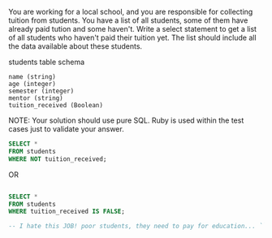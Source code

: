 You are working for a local school, and you are responsible for collecting tuition from students. You have a list of all students, some of them have already paid tution and some haven't. Write a select statement to get a list of all students who haven't paid their tuition yet. The list should include all the data available about these students.

students table schema

    name (string)
    age (integer)
    semester (integer)
    mentor (string)
    tuition_received (Boolean)

NOTE: Your solution should use pure SQL. Ruby is used within the test cases just to validate your answer.

```sql 
SELECT * 
FROM students 
WHERE NOT tuition_received;

```

OR

```sql

SELECT * 
FROM students 
WHERE tuition_received IS FALSE;

-- I hate this JOB! poor students, they need to pay for education... ```

